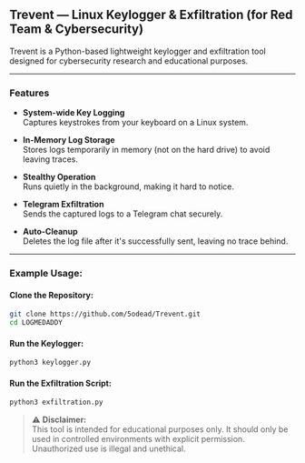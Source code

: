 
##  Trevent — Linux Keylogger & Exfiltration (for Red Team & Cybersecurity)


Trevent is a Python-based lightweight keylogger and exfiltration tool designed for cybersecurity research and educational purposes.

---

###  Features

-  **System-wide Key Logging**  
Captures keystrokes from your keyboard on a Linux system.

-  **In-Memory Log Storage**  
Stores logs temporarily in memory (not on the hard drive) to avoid leaving traces.

-  **Stealthy Operation**  
Runs quietly in the background, making it hard to notice.

-  **Telegram Exfiltration**  
Sends the captured logs to a Telegram chat securely.

-  **Auto-Cleanup**  
Deletes the log file after it's successfully sent, leaving no trace behind.


---


###  Example Usage:

#### **Clone the Repository:**

```bash
git clone https://github.com/5odead/Trevent.git
cd LOGMEDADDY
```
#### **Run the Keylogger:**
```bash
python3 keylogger.py
```
#### **Run the Exfiltration Script:**
```bash
python3 exfiltration.py
```

> ⚠️ **Disclaimer:**  
This tool is intended for educational purposes only. It should only be used in controlled environments with explicit permission. Unauthorized use is illegal and unethical.




